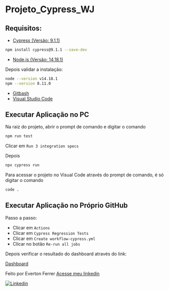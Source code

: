 # Projeto_Cypress_WJ

## Requisitos:

* [Cypress (Versão: 9.1.1)](https://www.cypress.io/)

```bash
npm install cypress@9.1.1 --save-dev
```

* [Node.js (Versão: 14.18.1)](https://nodejs.org/en/)

Depois validar a instalação:
```bash
node --version v14.18.1
npm --version 8.11.0
```

* [Gitbash](https://www.git-scm.com/downloads)
* [Visual Studio Code](https://code.visualstudio.com/)

## Executar Aplicação no PC

Na raiz do projeto, abrir o prompt de comando e digitar o comando

```bash
npm run test
```
Clicar em ```Run 3 integration specs```

Depois

```bash
npx cypress run
```

Para acessar o projeto no Visual Code através do prompt de comando, é só digitar o comando 

```bash
code .
```

## Executar Aplicação no Próprio GitHub

Passo a passo:

* Clicar em ```Actions```
* Clicar em ```Cypress Regression Tests```
* Clicar em ```Create workflow-cypress.yml```
* Clicar no botão ```Re-run all jobs```

Depois verificar o resultado do dashboard através do link:

[Dashboard](https://dashboard.cypress.io/projects/c23ous/runs?branches)

Feito por Everton Ferrer [Acesse meu linkedin](https://www.linkedin.com/in/everton-ferrer-55903199)

[![Linkedin](https://img.shields.io/badge/-LinkedIn-595D60?style=flat-square&logo=Linkedin&logoColor=white&link=https://www.linkedin.com/in/nayaraquino//)](https://www.linkedin.com/in/everton-ferrer-55903199)
